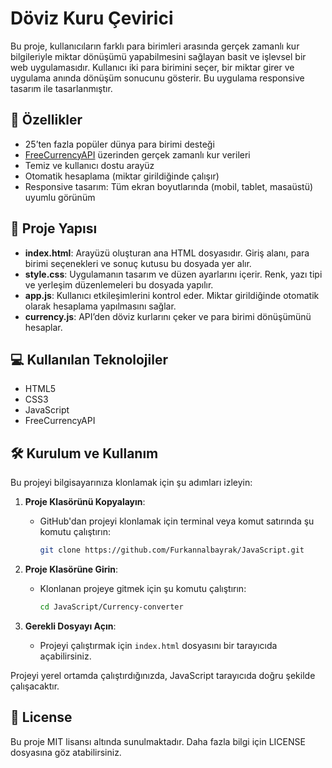 
# Döviz Kuru Çevirici 

Bu proje, kullanıcıların farklı para birimleri arasında gerçek zamanlı kur bilgileriyle miktar dönüşümü yapabilmesini sağlayan basit ve işlevsel bir web uygulamasıdır. Kullanıcı iki para birimini seçer, bir miktar girer ve uygulama anında dönüşüm sonucunu gösterir. Bu uygulama responsive tasarım ile tasarlanmıştır.

## 🚀 Özellikler

- 25’ten fazla popüler dünya para birimi desteği
- [FreeCurrencyAPI](https://freecurrencyapi.com) üzerinden gerçek zamanlı kur verileri
- Temiz ve kullanıcı dostu arayüz
- Otomatik hesaplama (miktar girildiğinde çalışır)
- Responsive tasarım: Tüm ekran boyutlarında (mobil, tablet, masaüstü) uyumlu görünüm

## 📂 Proje Yapısı

- **index.html**: Arayüzü oluşturan ana HTML dosyasıdır. Giriş alanı, para birimi seçenekleri ve sonuç kutusu bu dosyada yer alır.
- **style.css**: Uygulamanın tasarım ve düzen ayarlarını içerir. Renk, yazı tipi ve yerleşim düzenlemeleri bu dosyada yapılır.
- **app.js**: Kullanıcı etkileşimlerini kontrol eder. Miktar girildiğinde otomatik olarak hesaplama yapılmasını sağlar.
- **currency.js**: API’den döviz kurlarını çeker ve para birimi dönüşümünü hesaplar.

## 💻 Kullanılan Teknolojiler

- HTML5  
- CSS3  
- JavaScript
- FreeCurrencyAPI  

## 🛠 Kurulum ve Kullanım

Bu projeyi bilgisayarınıza klonlamak için şu adımları izleyin:

1. **Proje Klasörünü Kopyalayın**:
   - GitHub'dan projeyi klonlamak için terminal veya komut satırında şu komutu çalıştırın:
     ```bash
     git clone https://github.com/Furkannalbayrak/JavaScript.git
     ```

2. **Proje Klasörüne Girin**:
   - Klonlanan projeye gitmek için şu komutu çalıştırın:
     ```bash
     cd JavaScript/Currency-converter
     ```

3. **Gerekli Dosyayı Açın**:
   - Projeyi çalıştırmak için `index.html` dosyasını bir tarayıcıda açabilirsiniz.

Projeyi yerel ortamda çalıştırdığınızda, JavaScript tarayıcıda doğru şekilde çalışacaktır.


## 📜 License
Bu proje MIT lisansı altında sunulmaktadır. Daha fazla bilgi için LICENSE dosyasına göz atabilirsiniz.
